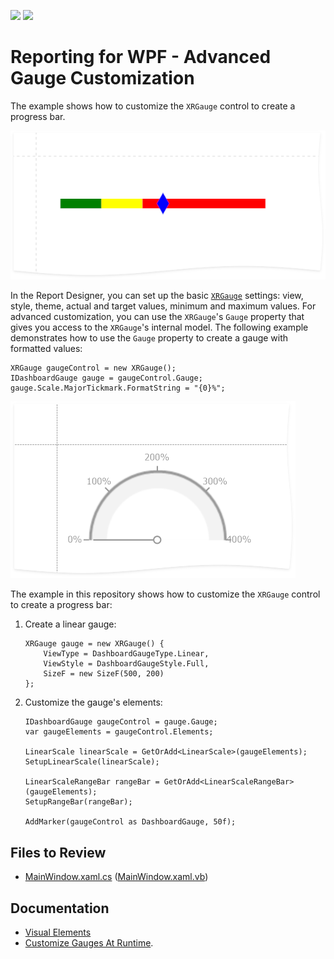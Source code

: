 <!-- default badges list -->
[![](https://img.shields.io/badge/Open_in_DevExpress_Support_Center-FF7200?style=flat-square&logo=DevExpress&logoColor=white)](https://supportcenter.devexpress.com/ticket/details/T951947)
[![](https://img.shields.io/badge/📖_How_to_use_DevExpress_Examples-e9f6fc?style=flat-square)](https://docs.devexpress.com/GeneralInformation/403183)
<!-- default badges end -->
# Reporting for WPF - Advanced Gauge Customization

The example shows how to customize the `XRGauge` control to create a progress bar.

![](images/gauge-progress-bar.png)

In the Report Designer, you can set up the basic [`XRGauge`](https://docs.devexpress.com/XtraReports/DevExpress.XtraReports.UI.XRGauge) settings: view, style, theme, actual and target values, minimum and maximum values. For advanced customization, you can use the `XRGauge`'s
`Gauge` property that gives you access to the `XRGauge`'s internal model. The following example demonstrates how to use the `Gauge` property
to create a gauge with formatted values:

```
XRGauge gaugeControl = new XRGauge();
IDashboardGauge gauge = gaugeControl.Gauge;
gauge.Scale.MajorTickmark.FormatString = "{0}%";
```

![](images/create-gauge-in-code-example-2.png)

The example in this repository shows how to customize the `XRGauge` control to create a progress bar:

1. Create a linear gauge:

    ```
    XRGauge gauge = new XRGauge() {
        ViewType = DashboardGaugeType.Linear,
        ViewStyle = DashboardGaugeStyle.Full,
        SizeF = new SizeF(500, 200)
    };
    ```
2. Customize the gauge's elements:

    ```
    IDashboardGauge gaugeControl = gauge.Gauge;
    var gaugeElements = gaugeControl.Elements;

    LinearScale linearScale = GetOrAdd<LinearScale>(gaugeElements);
    SetupLinearScale(linearScale);

    LinearScaleRangeBar rangeBar = GetOrAdd<LinearScaleRangeBar>(gaugeElements);
    SetupRangeBar(rangeBar);

    AddMarker(gaugeControl as DashboardGauge, 50f);
    ```

## Files to Review

* [MainWindow.xaml.cs](CS/MainWindow.xaml.cs) ([MainWindow.xaml.vb](VB/MainWindow.xaml.vb))

## Documentation

- [Visual Elements](https://docs.devexpress.com/WindowsForms/18208/controls-and-libraries/gauges/concepts/visual-elements)
- [Customize Gauges At Runtime](https://docs.devexpress.com/WindowsForms/18249/controls-and-libraries/gauges/examples#at-runtime).
